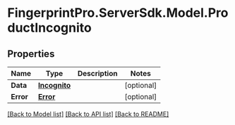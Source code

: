 # FingerprintPro.ServerSdk.Model.ProductIncognito
## Properties

Name | Type | Description | Notes
------------ | ------------- | ------------- | -------------
**Data** | [**Incognito**](Incognito.md) |  | [optional] 
**Error** | [**Error**](Error.md) |  | [optional] 

[[Back to Model list]](../README.md#documentation-for-models) [[Back to API list]](../README.md#documentation-for-api-endpoints) [[Back to README]](../README.md)

